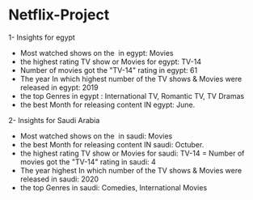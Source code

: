 # Netflix-Project
1- Insights for egypt

- Most watched shows on the  in egypt: Movies
- the highest rating TV show or Movies for egypt: TV-14
- Number of movies got the "TV-14" rating in egypt: 61
- The year In which highest number of the TV shows & Movies were released in egypt:
2019
- the top Genres in egypt : International TV, Romantic  TV, TV Dramas
- the best Month for releasing content IN egypt: June.

2- Insights for Saudi Arabia
- Most watched shows on the  in saudi:  Movies
- the best Month for releasing content IN saudi: Octuber. 
- the highest rating TV show or Movies for saudi: TV-14
= Number of movies got the "TV-14" rating in saudi: 4
- The year highest In which number of the TV shows & Movies were released in saudi:
2020
- the top Genres in saudi:
Comedies, International Movies


